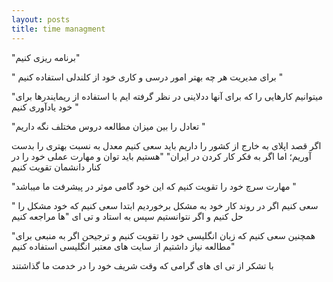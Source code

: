 ```yaml
---
layout: posts
title: time managment
---
```

 "برنامه ریزی کنیم"
 
" برای مدیریت هر چه بهتر امور درسی و کاری خود از کلندلی استفاده کنیم "

"میتوانیم کارهایی را که برای آنها ددلاینی  در نظر گرفته ایم با استفاده از ریمایندرها برای خود یادآوری کنیم "

"تعادل را بین میزان مطالعه دروس مختلف نگه داریم "

اگر قصد اپلای به خارج از کشور را داریم باید سعی کنیم معدل به نسبت بهتری را بدست آوریم؛ اما اگر به فکر کار کردن در ایران" "هستیم باید توان و مهارت عملی خود را در کنار دانشمان تقویت کنیم

"مهارت سرچ خود را تقویت کنیم که این خود گامی موثر در پیشرفت ما میباشد "

 " سعی کنیم اگر در روند کار خود به مشکل برخوردیم ابتدا سعی کنیم که خود مشکل را حل کنیم و اگر نتوانستیم سپس به استاد و تی ای "ها مراجعه کنیم

"همچنین سعی کنیم که زبان انگلیسی خود را تقویت کنیم و ترجیحن اگر به منبعی برای مطالعه نیاز داشتیم از سایت های معتبر انگلیسی استفاده کنیم"

با تشکر از تی ای های گرامی که وقت شریف خود را در خدمت ما گذاشتند
